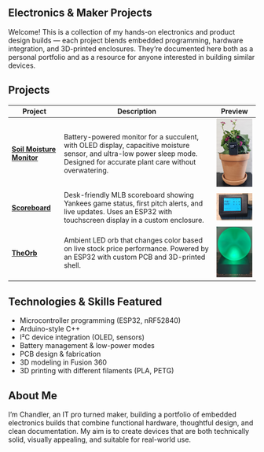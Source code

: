## Electronics & Maker Projects

Welcome! This is a collection of my hands-on electronics and product design builds — each project blends embedded programming, hardware integration, and 3D-printed enclosures.
They’re documented here both as a personal portfolio and as a resource for anyone interested in building similar devices.

## Projects
| Project | Description | Preview |
|---------|-------------|---------|
| [**Soil Moisture Monitor**](./SoilMonitor) | Battery-powered monitor for a succulent, with OLED display, capacitive moisture sensor, and ultra-low power sleep mode. Designed for accurate plant care without overwatering. | <img src="https://github.com/ChandlerEx/Projects/blob/bd44a9a6053a92f3da4370e4cfcf0bc38572fa22/SoilMonitor/SoilMonInUse.jpg" alt="Soil Monitor" width="150"/> |
| [**Scoreboard**](./Scoreboard) | Desk-friendly MLB scoreboard showing Yankees game status, first pitch alerts, and live updates. Uses an ESP32 with touchscreen display in a custom enclosure. | <img src="https://github.com/ChandlerEx/Projects/blob/bd44a9a6053a92f3da4370e4cfcf0bc38572fa22/Scoreboard/ScoreboardScore.jpg" alt="Scoreboard" width="150"/> |
| [**TheOrb**](./TheOrb) | Ambient LED orb that changes color based on live stock price performance. Powered by an ESP32 with custom PCB and 3D-printed shell. | <img src="https://github.com/ChandlerEx/Projects/blob/4fce6b1c45c0433fd5aaa784d1d3e17cac22d64d/TheOrb/OrbThumb.jpg" alt="StockPriceOrb" width="150"/> |


## Technologies & Skills Featured
- Microcontroller programming (ESP32, nRF52840)
- Arduino-style C++
- I²C device integration (OLED, sensors)
- Battery management & low-power modes
- PCB design & fabrication
- 3D modeling in Fusion 360
- 3D printing with different filaments (PLA, PETG)

## About Me
I’m Chandler, an IT pro turned maker, building a portfolio of embedded electronics builds that combine functional hardware, thoughtful design, and clean documentation. 
My aim is to create devices that are both technically solid, visually appealing, and suitable for real-world use.
